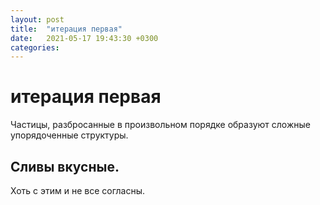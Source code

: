 ```yaml
---
layout: post
title:  "итерация первая"
date:   2021-05-17 19:43:30 +0300
categories:
---
```


# итерация первая
Частицы, разбросанные в произвольном порядке образуют сложные упорядоченные структуры.

## Сливы вкусные.
Хоть с этим и не все согласны.
